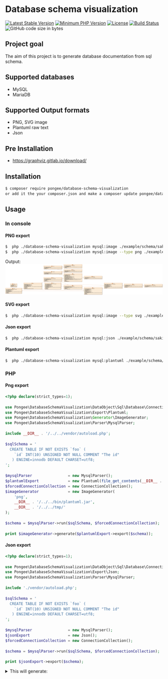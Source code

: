 # Database schema visualization

[![Latest Stable Version](https://img.shields.io/packagist/v/pongee/database-schema-visualization.svg)](https://packagist.org/packages/pongee/database-schema-visualization)
[![Minimum PHP Version](https://img.shields.io/packagist/php-v/pongee/database-schema-visualization)](https://php.net/)
[![License](https://img.shields.io/github/license/pongee/database-schema-visualization)](https://github.com/pongee/database-schema-visualization/blob/master/LICENSE)
[![Build Status](https://travis-ci.org/pongee/database-schema-visualization.svg?branch=master)](https://travis-ci.org/pongee/database-schema-visualization)
![GitHub code size in bytes](https://img.shields.io/github/languages/code-size/pongee/database-schema-visualization)

## Project goal
The aim of this project is to generate database documentation from sql schema.

## Supported databases
- MySQL
- MariaDB

## Supported Output formats
- PNG, SVG image
- Plantuml raw text
- Json

## Pre Installation
- https://graphviz.gitlab.io/download/

## Installation

```bash
$ composer require pongee/database-schema-visualization
or add it the your composer.json and make a composer update pongee/database-schema-visualization.
```
## Usage
### In console
#### PNG export
```bash
$  php ./database-schema-visualization mysql:image ./example/schema/sakila.sql > ./example/img/sakila.png
$  php ./database-schema-visualization mysql:image --type png ./example/schema/sakila.sql > ./example/img/sakila.png
```
Output:
![Example output](example/img/sakila.png?raw=true "Output")

#### SVG export
```bash
$  php ./database-schema-visualization mysql:image --type svg ./example/schema/sakila.sql > ./example/img/sakila.svg
```

#### Json export
```bash
$  php ./database-schema-visualization mysql:json ./example/schema/sakila.sql
```
#### Plantuml export
```bash
$  php ./database-schema-visualization mysql:plantuml ./example/schema/sakila.sql
```

### PHP
#### Png export
```php
<?php declare(strict_types=1);

use Pongee\DatabaseSchemaVisualization\DataObject\Sql\Database\Connection\ConnectionCollection;
use Pongee\DatabaseSchemaVisualization\Export\Plantuml;
use Pongee\DatabaseSchemaVisualization\Generator\ImageGenerator;
use Pongee\DatabaseSchemaVisualization\Parser\MysqlParser;

include __DIR__ . '/../../vendor/autoload.php';

$sqlSchema = '
  CREATE TABLE IF NOT EXISTS `foo` (
    `id` INT(10) UNSIGNED NOT NULL COMMENT "The id"
   ) ENGINE=innodb DEFAULT CHARSET=utf8;
';

$mysqlParser                = new MysqlParser();
$plantumlExport             = new Plantuml(file_get_contents(__DIR__ . '/../../src/Template/Plantuml/v1.twig'));
$forcedConnectionCollection = new ConnectionCollection();
$imageGenerator             = new ImageGenerator(
    'png',
    __DIR__ . '/../../bin/plantuml.jar',
    __DIR__ . '/../../tmp/'
);

$schema = $mysqlParser->run($sqlSchema, $forcedConnectionCollection);

print $imageGenerator->generate($plantumlExport->export($schema));
```
#### Json export
```php
<?php declare(strict_types=1);

use Pongee\DatabaseSchemaVisualization\DataObject\Sql\Database\Connection\ConnectionCollection;
use Pongee\DatabaseSchemaVisualization\Export\Json;
use Pongee\DatabaseSchemaVisualization\Parser\MysqlParser;

include './vendor/autoload.php';

$sqlSchema = '
  CREATE TABLE IF NOT EXISTS `foo` (
    `id` INT(10) UNSIGNED NOT NULL COMMENT "The id"
   ) ENGINE=innodb DEFAULT CHARSET=utf8;
';

$mysqlParser                = new MysqlParser();
$jsonExport                 = new Json();
$forcedConnectionCollection = new ConnectionCollection();

$schema = $mysqlParser->run($sqlSchema, $forcedConnectionCollection);

print $jsonExport->export($schema);
```

<details>
  <summary>This will generate:</summary>
  <div>
    <pre>
{
    "tables": {
        "foo": {
            "columns": [
                {
                    "name": "id",
                    "type": "INT",
                    "typeParameters": [
                        "10"
                    ],
                    "otherParameters": "UNSIGNED NOT NULL",
                    "comment": "The id"
                }
            ],
            "indexs": {
                "simple": [],
                "spatial": [],
                "fulltext": [],
                "unique": []
            },
            "primaryKey": []
        }
    },
    "connections": []
}
    <pre>
   <div>
</details>
